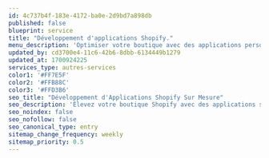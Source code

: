 ```yaml
---
id: 4c737b4f-183e-4172-ba0e-2d9bd7a898db
published: false
blueprint: service
title: "Développement d'applications Shopify."
menu_description: 'Optimiser votre boutique avec des applications personnalisé.'
updated_by: cd3700e4-11c6-42b6-8dbb-6134449b1279
updated_at: 1700924225
services_type: autres-services
color1: '#FF7E5F'
color2: '#FFB88C'
color3: '#FFD3B6'
seo_title: "Développement d'Applications Shopify Sur Mesure"
seo_description: 'Élevez votre boutique Shopify avec des applications sur mesure. Notre équipe spécialisée développe des solutions personnalisées pour améliorer votre expérience eCommerce.'
seo_noindex: false
seo_nofollow: false
seo_canonical_type: entry
sitemap_change_frequency: weekly
sitemap_priority: 0.5
---
```

